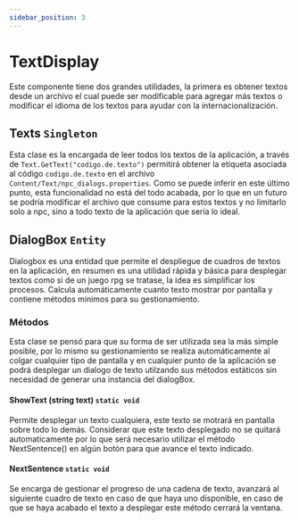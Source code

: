 ```yaml
---
sidebar_position: 3
---
```


# TextDisplay

Este componente tiene dos grandes utilidades, la primera es obtener textos desde un archivo el cual puede ser modificable para agregar más textos o modificar el idioma de los textos para ayudar con la internacionalización.

## Texts `Singleton`

Esta clase es la encargada de leer todos los textos de la aplicación, a través de `Text.GetText("codigo.de.texto")` permitirá obtener la etiqueta asociada al código `codigo.de.texto` en el archivo `Content/Text/npc_dialogs.properties`. Como se puede inferir en este último punto, esta funcionalidad no está del todo acabada, por lo que en un futuro se podría modificar el archivo que consume para estos textos y no limitarlo solo a npc, sino a todo texto de la aplicación que sería lo ideal.

## DialogBox `Entity`

Dialogbox es una entidad que permite el despliegue de cuadros de textos en la aplicación, en resumen es una utilidad rápida y básica para desplegar textos como si de un juego rpg se tratase, la idea es simplificar los procesos. Calcula automáticamente cuanto texto mostrar por pantalla y contiene métodos mínimos para su gestionamiento.

### Métodos

Esta clase se pensó para que su forma de ser utilizada sea la más simple posible, por lo mismo su gestionamiento se realiza automáticamente al colgar cualquier tipo de pantalla y en cualquier punto de la aplicación se podrá desplegar un dialogo de texto utilzando sus métodos estáticos sin necesidad de generar una instancia del dialogBox.

#### ShowText (string text) `static void`

Permite desplegar un texto cualquiera, este texto se motrará en pantalla sobre todo lo demás. Considerar que este texto desplegado no se quitará automaticamente por lo que será necesario utilizar el método NextSentence() en algún botón para que avance el texto indicado.

#### NextSentence `static void`

Se encarga de gestionar el progreso de una cadena de texto, avanzará al siguiente cuadro de texto en caso de que haya uno disponible, en caso de que se haya acabado el texto a desplegar este método cerrará la ventana.
